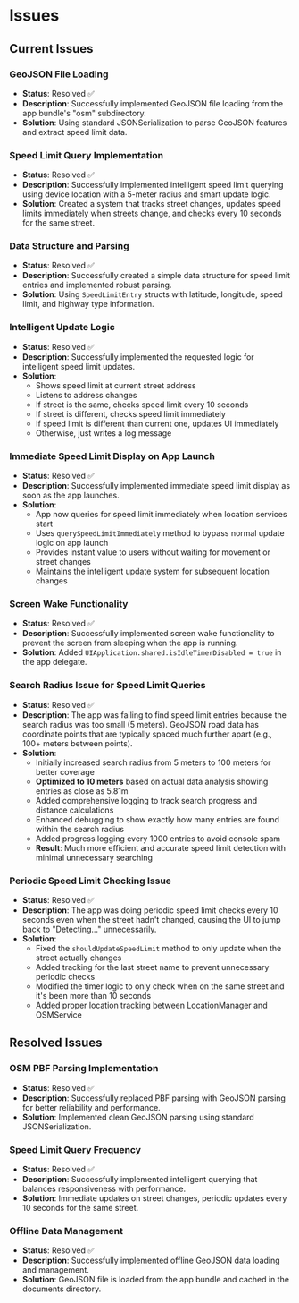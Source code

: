 # Issues

## Current Issues

### GeoJSON File Loading
- **Status**: Resolved ✅
- **Description**: Successfully implemented GeoJSON file loading from the app bundle's "osm" subdirectory.
- **Solution**: Using standard JSONSerialization to parse GeoJSON features and extract speed limit data.

### Speed Limit Query Implementation
- **Status**: Resolved ✅
- **Description**: Successfully implemented intelligent speed limit querying using device location with a 5-meter radius and smart update logic.
- **Solution**: Created a system that tracks street changes, updates speed limits immediately when streets change, and checks every 10 seconds for the same street.

### Data Structure and Parsing
- **Status**: Resolved ✅
- **Description**: Successfully created a simple data structure for speed limit entries and implemented robust parsing.
- **Solution**: Using `SpeedLimitEntry` structs with latitude, longitude, speed limit, and highway type information.

### Intelligent Update Logic
- **Status**: Resolved ✅
- **Description**: Successfully implemented the requested logic for intelligent speed limit updates.
- **Solution**: 
  - Shows speed limit at current street address
  - Listens to address changes
  - If street is the same, checks speed limit every 10 seconds
  - If street is different, checks speed limit immediately
  - If speed limit is different than current one, updates UI immediately
  - Otherwise, just writes a log message

### Immediate Speed Limit Display on App Launch
- **Status**: Resolved ✅
- **Description**: Successfully implemented immediate speed limit display as soon as the app launches.
- **Solution**: 
  - App now queries for speed limit immediately when location services start
  - Uses `querySpeedLimitImmediately` method to bypass normal update logic on app launch
  - Provides instant value to users without waiting for movement or street changes
  - Maintains the intelligent update system for subsequent location changes

### Screen Wake Functionality
- **Status**: Resolved ✅
- **Description**: Successfully implemented screen wake functionality to prevent the screen from sleeping when the app is running.
- **Solution**: Added `UIApplication.shared.isIdleTimerDisabled = true` in the app delegate.

### Search Radius Issue for Speed Limit Queries
- **Status**: Resolved ✅
- **Description**: The app was failing to find speed limit entries because the search radius was too small (5 meters). GeoJSON road data has coordinate points that are typically spaced much further apart (e.g., 100+ meters between points).
- **Solution**: 
  - Initially increased search radius from 5 meters to 100 meters for better coverage
  - **Optimized to 10 meters** based on actual data analysis showing entries as close as 5.81m
  - Added comprehensive logging to track search progress and distance calculations
  - Enhanced debugging to show exactly how many entries are found within the search radius
  - Added progress logging every 1000 entries to avoid console spam
  - **Result**: Much more efficient and accurate speed limit detection with minimal unnecessary searching

### Periodic Speed Limit Checking Issue
- **Status**: Resolved ✅
- **Description**: The app was doing periodic speed limit checks every 10 seconds even when the street hadn't changed, causing the UI to jump back to "Detecting..." unnecessarily.
- **Solution**: 
  - Fixed the `shouldUpdateSpeedLimit` method to only update when the street actually changes
  - Added tracking for the last street name to prevent unnecessary periodic checks
  - Modified the timer logic to only check when on the same street and it's been more than 10 seconds
  - Added proper location tracking between LocationManager and OSMService

## Resolved Issues

### OSM PBF Parsing Implementation
- **Status**: Resolved ✅
- **Description**: Successfully replaced PBF parsing with GeoJSON parsing for better reliability and performance.
- **Solution**: Implemented clean GeoJSON parsing using standard JSONSerialization.

### Speed Limit Query Frequency
- **Status**: Resolved ✅
- **Description**: Successfully implemented intelligent querying that balances responsiveness with performance.
- **Solution**: Immediate updates on street changes, periodic updates every 10 seconds for the same street.

### Offline Data Management
- **Status**: Resolved ✅
- **Description**: Successfully implemented offline GeoJSON data loading and management.
- **Solution**: GeoJSON file is loaded from the app bundle and cached in the documents directory.
